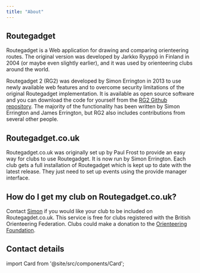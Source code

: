 ```yaml
---
title: "About"
---
```

## Routegadget
Routegadget is a Web application for drawing and comparing orienteering routes. The original version was developed by Jarkko Ryyppö in Finland in 2004 (or maybe even slightly earlier), and it was used by orienteering clubs around the world.

Routegadget 2 (RG2) was developed by Simon Errington in 2013 to use newly available web features and to overcome security limitations of the original Routegadget implementation. It is available as open source software and you can download the code for yourself from the [RG2 Github repository](https://github.com/Maprunner/rg2). The majority of the functionality has been written by Simon Errington and James Errington, but RG2 also includes contributions from several other people.

## Routegadget.co.uk
Routegadget.co.uk was originally set up by Paul Frost to provide an easy way for clubs to use Routegadget. It is now run by Simon Errington. Each club gets a full installation of Routegadget which is kept up to date with the latest release. They just need to set up events using the provide manager interface.

## How do I get my club on Routegadget.co.uk?
Contact [Simon](#contact-details) if you would like your club to be included on Routegagdet.co.uk. This service is free for clubs registered with the British Orienteering Federation. Clubs could make a donation to the [Orienteering Foundation](https://www.orienteeringfoundation.org.uk/).

## Contact details

import Card from '@site/src/components/Card';

<Card name="Simon Errington" email="simon@maprunner.co.uk" img="simon.png"></Card>

<Card name="James Errington" email="james@maprunner.co.uk" img="james.png"></Card>


